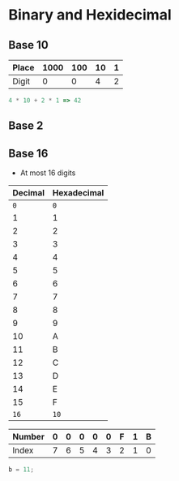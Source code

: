 # Binary and Hexidecimal

## Base 10

| Place | 1000 | 100 | 10  | 1   |
| ----- | ---- | --- | --- | --- |
| Digit | 0    | 0   | 4   | 2   |

```js
4 * 10 + 2 * 1 => 42
```

## Base 2

## Base 16

- At most 16 digits

| Decimal | Hexadecimal |
| ------- | ----------- |
| `0`     | `0`         |
| 1       | 1           |
| 2       | 2           |
| 3       | 3           |
| 4       | 4           |
| 5       | 5           |
| 6       | 6           |
| 7       | 7           |
| 8       | 8           |
| 9       | 9           |
| 10      | A           |
| 11      | B           |
| 12      | C           |
| 13      | D           |
| 14      | E           |
| 15      | F           |
| `16`    | `10`        |

| Number | 0   | 0   | 0   | 0   | 0   | F   | 1   | B   |
| ------ | --- | --- | --- | --- | --- | --- | --- | --- |
| Index  | 7   | 6   | 5   | 4   | 3   | 2   | 1   | 0   |

```js
b = 11;
```
